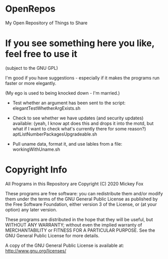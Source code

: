 # OpenRepos
My Open Repository of Things to Share

# If you see something here you like, feel free to use it
(subject to the GNU GPL)

I'm good if you have suggestions - especially if it makes the programs run faster or more elegantly.

(My ego is used to being knocked down - I'm married.)
 
- Test whether an argument has been sent to the script:<br>
 elegantTestWhetherArgExists.sh
 
- Check to see whether we have updates (and security updates) available:
(yeah, I know apt does this and drops it into the motd, but what if I want to check what's currently there for some reason?)
aptListNumberPackagesUpgradeable.sh
  
 - Pull uname data, format it, and use lables from a file:
 workingWithUname.sh

    
    
# Copyright Info
All Programs in this Repository are Copyright (C) 2020 Mickey Fox

These programs are free software: you can redistribute them and/or modify them under the terms of the GNU General Public License as published by the Free Software Foundation, either version 3 of the License, or (at your option) any later version.

These programs are distributed in the hope that they will be useful, but WITHOUT ANY WARRANTY; without even the implied warranty of MERCHANTABILITY or FITNESS FOR A PARTICULAR PURPOSE. See the GNU General Public License for more details.

A copy of the GNU General Public License is available at: <http://www.gnu.org/licenses/>
